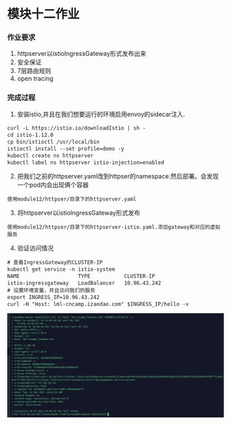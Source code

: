 # 模块十二作业

### 作业要求

1. httpserver以istioIngressGateway形式发布出来
2. 安全保证
3. 7层路由规则
4. open tracing


### 完成过程

1. 安装istio,并且在我们想要运行的环境启用envoy的sidecar注入.
```
curl -L https://istio.io/downloadIstio | sh -
cd istio-1.12.0
cp bin/istioctl /usr/local/bin
istioctl install --set profile=demo -y
kubectl create ns httpserver
kubectl label ns httpserver istio-injection=enabled
```
2. 把我们之前的httpserver.yaml改到httpser的namespace.然后部署。会发现一个pod内会出现俩个容器
```
使用module12/httpser/目录下的httpserver.yaml
```
3. 将httpserver以istioIngressGateway形式发布
```
使用module12/httpser/目录下的httpserver-istio.yaml.添加gateway和对应的虚拟服务
```
4. 验证访问情况
```
# 查看IngressGateway的CLUSTER-IP
kubectl get service -n istio-system 
NAME                   TYPE           CLUSTER-IP
istio-ingressgateway   LoadBalancer   10.96.43.242
# 设置环境变量，并且访问我们的服务
export INGRESS_IP=10.96.43.242
curl -H "Host: lml-cncamp.izaodao.com" $INGRESS_IP/hello -v
```
![]()![作业](./image/ingress-gateway.png)



